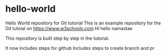 # hello-world
Hello World repository for Git tutorial
This is an example repository for the Git tutoial on https://www.w3schools.com
Hi hello namastae

This repository is built step by step in the tutorial.

It now includes steps for github
Includes steps to create branch and pr
